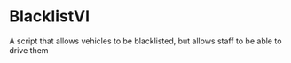 # BlacklistVl
A script that allows vehicles to be blacklisted, but allows staff to be able to drive them
